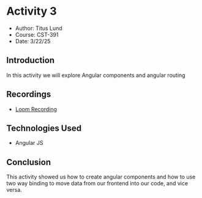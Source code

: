 # Activity 3

- Author: Titus Lund
- Course: CST-391
- Date: 3/22/25

## Introduction

In this activity we will explore Angular components and angular routing

## Recordings

- [Loom Recording]()

## Technologies Used

- Angular JS

## Conclusion

This activity showed us how to create angular components and how to use two way binding to move data from our frontend into our code, and vice versa. 